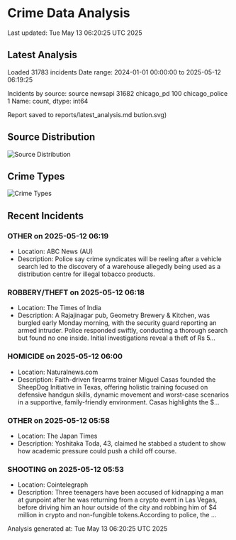 # Crime Data Analysis
Last updated: Tue May 13 06:20:25 UTC 2025

## Latest Analysis

Loaded 31783 incidents
Date range: 2024-01-01 00:00:00 to 2025-05-12 06:19:25

Incidents by source:
source
newsapi           31682
chicago_pd          100
chicago_police        1
Name: count, dtype: int64

Report saved to reports/latest_analysis.md
bution.svg)

## Source Distribution
![Source Distribution](images/source_distribution.svg)

## Crime Types
![Crime Types](images/crime_types.svg)

## Recent Incidents

### OTHER on 2025-05-12 06:19
- Location: ABC News (AU)
- Description: Police say crime syndicates will be reeling after a vehicle search led to the discovery of a warehouse allegedly being used as a distribution centre for illegal tobacco products.


### ROBBERY/THEFT on 2025-05-12 06:18
- Location: The Times of India
- Description: A Rajajinagar pub, Geometry Brewery & Kitchen, was burgled early Monday morning, with the security guard reporting an armed intruder. Police responded swiftly, conducting a thorough search but found no one inside. Initial investigations reveal a theft of Rs 5…


### HOMICIDE on 2025-05-12 06:00
- Location: Naturalnews.com
- Description: Faith-driven firearms trainer Miguel Casas founded the SheepDog Initiative in Texas, offering holistic training focused on defensive handgun skills, dynamic movement and worst-case scenarios in a supportive, family-friendly environment. Casas highlights the $…


### OTHER on 2025-05-12 05:58
- Location: The Japan Times
- Description: Yoshitaka Toda, 43, claimed he stabbed a student to show how academic pressure could push a child off course.


### SHOOTING on 2025-05-12 05:53
- Location: Cointelegraph
- Description: Three teenagers have been accused of kidnapping a man at gunpoint after he was returning from a crypto event in Las Vegas, before driving him an hour outside of the city and robbing him of $4 million in crypto and non-fungible tokens.According to police, the …

Analysis generated at: Tue May 13 06:20:25 UTC 2025
